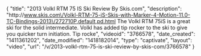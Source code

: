 {
    "title": "2013 Volkl RTM 75 IS Ski Review By Skis.com",
    "description": "http:\/\/www.skis.com\/Volkl-RTM-75-iS-Skis-with-Marker-4-Motion-11.0-TC-Bindings-2013\/272710P,default,pd.html  The Volkl RTM 75iS is a great ski for the solid intermediate. Volkl has added tip rocker to the ski to give you quicker turn initiation. Tip rocke",
    "videoid": "3766578",
    "date_created": "1411361202",
    "date_modified": "1418182014",
    "type": "captivate",
    "layout": "video",
    "url": "\/v\/2013-volkl-rtm-75-is-ski-review-by-skis-com\/3766578"
}